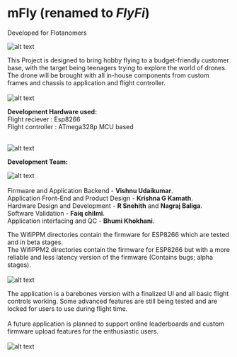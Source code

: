 # mFly (renamed to <i>FlyFi</i>)
Developed for Flotanomers 

![alt text](https://github.com/vishnu-trace/mFly/blob/master/Res/Thmb1.png)

This Project is designed to bring hobby flying to a budget-friendly customer base, with the target being teenagers trying to explore the world of drones. The drone will be brought with all in-house components from custom frames and chassis to application and flight controller.<br><br>
![alt text](https://github.com/vishnu-trace/mFly/blob/master/Res/Thmb2.png)<br>

<b>Development Hardware used: </b><br>
Flight reciever : Esp8266 <br>
Flight controller : ATmega328p MCU based <br><br>

![alt text](https://github.com/vishnu-trace/mFly/blob/master/Res/Thmb3.png)<br>

<b>Development Team: </b><br>

![alt text](https://github.com/vishnu-trace/mFly/blob/master/Res/Thmb6.png)<br><br>
Firmware and Application Backend - <b>Vishnu Udaikumar</b>.<br>
Application Front-End and Product Design - <b>Krishna G Kamath</b>.<br>
  Hardware Design and Development - <b>R Snehith</b> and <b>Nagraj Baliga</b>.<br>
Software Validation - <b>Faiq chilmi</b>.<br>
Application interfacing and QC - <b>Bhumi Khokhani</b>.<br>


The WifiPPM directories contain the firmware for ESP8266 which are tested and in beta stages.<br>
The WifiPPM2 directories contain the firmware for ESP8266 but with a more reliable and less latency version of the firmware (Contains bugs; alpha stages).<br><br>
![alt text](https://github.com/vishnu-trace/mFly/blob/master/Res/Thmb4.png)<br>

The application is a barebones version with a finalized UI and all basic flight controls working. Some advanced features are still being tested and are locked for users to use during flight time.<br>
<br>
A future application is planned to support online leaderboards and custom firmware upload features for the enthusiastic users.<br><br>
![alt text](https://github.com/vishnu-trace/mFly/blob/master/Res/Thmb5.png)<br>



